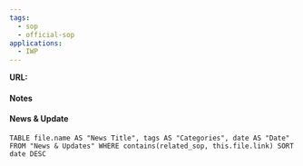 ```yaml
---
tags:
  - sop
  - official-sop
applications:
  - IWP
---
```

**URL:**

#### Notes



#### News & Update
```dataview
TABLE file.name AS "News Title", tags AS "Categories", date AS "Date" FROM "News & Updates" WHERE contains(related_sop, this.file.link) SORT date DESC
```

